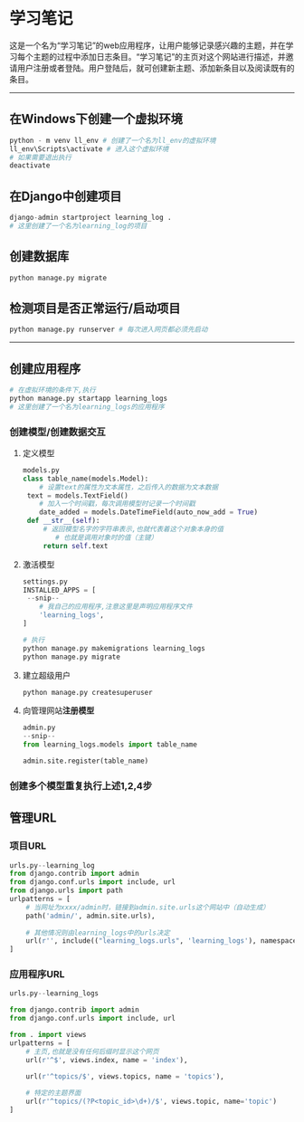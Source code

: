 # 学习笔记

这是一个名为“学习笔记”的web应用程序，让用户能够记录感兴趣的主题，并在学习每个主题的过程中添加日志条目。“学习笔记”的主页对这个网站进行描述，并邀请用户注册或者登陆。用户登陆后，就可创建新主题、添加新条目以及阅读既有的条目。

---

## 在Windows下创建一个虚拟环境

```python
python - m venv ll_env # 创建了一个名为ll_env的虚拟环境
ll_env\Scripts\activate # 进入这个虚拟环境
# 如果需要退出执行
deactivate
```

## 在Django中创建项目

```python
django-admin startproject learning_log .
# 这里创建了一个名为learning_log的项目
```

## 创建数据库

```python
python manage.py migrate
```

## 检测项目是否正常运行/启动项目

```python
python manage.py runserver # 每次进入网页都必须先启动
```

---

## 创建应用程序

```python
# 在虚拟环境的条件下,执行
python manage.py startapp learning_logs
# 这里创建了一个名为learning_logs的应用程序
```

### 创建模型/创建数据交互

1. 定义模型

   ```python
   models.py
   class table_name(models.Model):
       # 设置text的属性为文本属性，之后传入的数据为文本数据
   	text = models.TextField()
       # 加入一个时间戳，每次调用模型时记录一个时间戳
       date_added = models.DateTimeField(auto_now_add = True)
   	def __str__(self):
   		# 返回模型名字的字符串表示,也就代表着这个对象本身的值
           # 也就是调用对象时的值（主键）
   		return self.text
   ```

2. 激活模型

   ```python
   settings.py
   INSTALLED_APPS = [
   	--snip--
       # 我自己的应用程序,注意这里是声明应用程序文件
       'learning_logs',
   ]
   ```

   ```python
   # 执行
   python manage.py makemigrations learning_logs
   python manage.py migrate
   ```

3. 建立超级用户

   ```python
   python manage.py createsuperuser
   ```

4. 向管理网站**注册模型**

   ```python
   admin.py
   --snip--
   from learning_logs.models import table_name
   
   admin.site.register(table_name)
   ```

### 创建多个模型重复执行上述1,2,4步

## 管理**URL**

### 项目URL

```python
urls.py--learning_log
from django.contrib import admin
from django.conf.urls import include, url
from django.urls import path
urlpatterns = [
    # 当网址为xxxx/admin时，链接到admin.site.urls这个网站中（自动生成）
    path('admin/', admin.site.urls),
    
    # 其他情况则由learning_logs中的urls决定
    url(r'', include(("learning_logs.urls", 'learning_logs'), namespace = 'learning_logs')),
]
```

### 应用程序URL

```python
urls.py--learning_logs

from django.contrib import admin
from django.conf.urls import include, url

from . import views
urlpatterns = [
	# 主页,也就是没有任何后缀时显示这个网页
	url(r'^$', views.index, name = 'index'),
	
	url(r'^topics/$', views.topics, name = 'topics'),

	# 特定的主题界面
	url(r'^topics/(?P<topic_id>\d+)/$', views.topic, name='topic')
]
```

